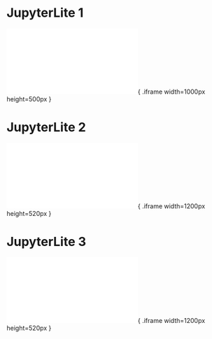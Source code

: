 # JupyterLite 1

![](../demos/_output/index.html){ .iframe width=1000px height=500px }

# JupyterLite 2

![](../demos/_output/repl/index.html?kernel=python){ .iframe width=1200px height=520px }

# JupyterLite 3

![](../demos/_output/retro/notebooks/index.html?path=mario.ipynb){ .iframe width=1200px height=520px }